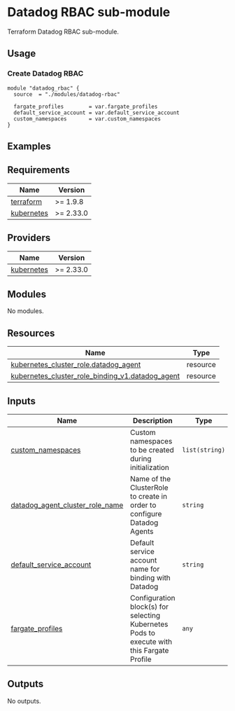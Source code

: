 # Datadog RBAC sub-module

Terraform Datadog RBAC sub-module.

## Usage

### Create Datadog RBAC

```hcl
module "datadog_rbac" {
  source  = "./modules/datadog-rbac"

  fargate_profiles        = var.fargate_profiles
  default_service_account = var.default_service_account
  custom_namespaces       = var.custom_namespaces
}
```

## Examples

<!-- BEGIN_TF_DOCS -->

## Requirements

| Name                                                                         | Version   |
|------------------------------------------------------------------------------|-----------|
| <a name="requirement_terraform"></a> [terraform](#requirement\_terraform)    | >= 1.9.8  |
| <a name="requirement_kubernetes"></a> [kubernetes](#requirement\_kubernetes) | >= 2.33.0 |

## Providers

| Name                                                                   | Version   |
|------------------------------------------------------------------------|-----------|
| <a name="provider_kubernetes"></a> [kubernetes](#provider\_kubernetes) | >= 2.33.0 |

## Modules

No modules.

## Resources

| Name                                                                                                                                                           | Type     |
|----------------------------------------------------------------------------------------------------------------------------------------------------------------|----------|
| [kubernetes_cluster_role.datadog_agent](https://registry.terraform.io/providers/hashicorp/kubernetes/latest/docs/resources/cluster_role)                       | resource |
| [kubernetes_cluster_role_binding_v1.datadog_agent](https://registry.terraform.io/providers/hashicorp/kubernetes/latest/docs/resources/cluster_role_binding_v1) | resource |

## Inputs

| Name                                                                                                                                    | Description                                                                               | Type           | Default     | Required |
|-----------------------------------------------------------------------------------------------------------------------------------------|-------------------------------------------------------------------------------------------|----------------|-------------|:--------:|
| <a name="input_custom_namespaces"></a> [custom\_namespaces](#input\_custom\_namespaces)                                                 | Custom namespaces to be created during initialization                                     | `list(string)` | `[]`        |    no    |
| <a name="input_datadog_agent_cluster_role_name"></a> [datadog\_agent\_cluster\_role\_name](#input\_datadog\_agent\_cluster\_role\_name) | Name of the ClusterRole to create in order to configure Datadog Agents                    | `string`       | n/a         |   yes    |
| <a name="input_default_service_account"></a> [default\_service\_account](#input\_default\_service\_account)                             | Default service account name for binding with Datadog                                     | `string`       | `"default"` |    no    |
| <a name="input_fargate_profiles"></a> [fargate\_profiles](#input\_fargate\_profiles)                                                    | Configuration block(s) for selecting Kubernetes Pods to execute with this Fargate Profile | `any`          | `{}`        |    no    |

## Outputs

No outputs.
<!-- END_TF_DOCS -->
